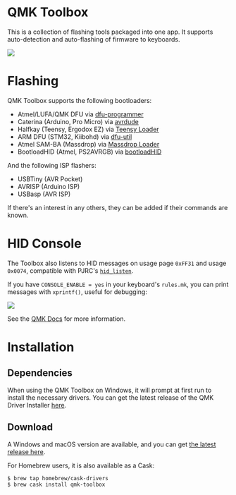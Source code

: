 # QMK Toolbox

This is a collection of flashing tools packaged into one app. It supports auto-detection and auto-flashing of firmware to keyboards.

![](https://i.imgur.com/7bFh7vJ.png)

# Flashing

QMK Toolbox supports the following bootloaders:

 - Atmel/LUFA/QMK DFU via [dfu-programmer](http://dfu-programmer.github.io/)
 - Caterina (Arduino, Pro Micro) via [avrdude](http://nongnu.org/avrdude/)
 - Halfkay (Teensy, Ergodox EZ) via [Teensy Loader](https://pjrc.com/teensy/loader_cli.html)
 - ARM DFU (STM32, Kiibohd) via [dfu-util](http://dfu-util.sourceforge.net/)
 - Atmel SAM-BA (Massdrop) via [Massdrop Loader](https://github.com/massdrop/mdloader)
 - BootloadHID (Atmel, PS2AVRGB) via [bootloadHID](https://www.obdev.at/products/vusb/bootloadhid.html)

And the following ISP flashers:

 - USBTiny (AVR Pocket)
 - AVRISP (Arduino ISP)
 - USBasp (AVR ISP)

If there's an interest in any others, they can be added if their commands are known.

# HID Console

The Toolbox also listens to HID messages on usage page `0xFF31` and usage `0x0074`, compatible with PJRC's [`hid_listen`](https://www.pjrc.com/teensy/hid_listen.html).

If you have `CONSOLE_ENABLE = yes` in your keyboard's `rules.mk`, you can print messages with `xprintf()`, useful for debugging:

![](https://i.imgur.com/03xuJhU.png)

See the [QMK Docs](https://docs.qmk.fm/#/newbs_testing_debugging?id=debugging) for more information.

# Installation

## Dependencies

When using the QMK Toolbox on Windows, it will prompt at first run to install the necessary drivers. You can get the latest release of the QMK Driver Installer [here](https://github.com/qmk/qmk_driver_installer/releases).

## Download

A Windows and macOS version are available, and you can get [the latest release here](https://github.com/qmk/qmk_toolbox/releases).

For Homebrew users, it is also available as a Cask:

```
$ brew tap homebrew/cask-drivers
$ brew cask install qmk-toolbox
```
